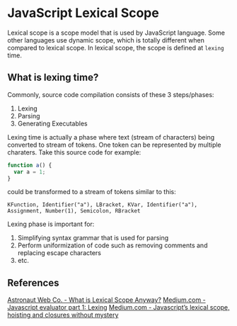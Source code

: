 # JavaScript Lexical Scope

Lexical scope is a scope model that is used by JavaScript language.
Some other languages use dynamic scope, which is totally different when compared to lexical scope.
In lexical scope, the scope is defined at `lexing` time.

## What is lexing time?

Commonly, source code compilation consists of these 3 steps/phases:

  1. Lexing
  2. Parsing
  3. Generating Executables

Lexing time is actually a phase where text (stream of characters) being converted to stream of tokens.
One token can be represented by multiple charaters. Take this source code for example:

```javascript
function a() {
  var a = 1;
}
```

could be transformed to a stream of tokens similar to this:

```
KFunction, Identifier("a"), LBracket, KVar, Identifier("a"), Assignment, Number(1), Semicolon, RBracket
```

Lexing phase is important for:

  1. Simplifying syntax grammar that is used for parsing
  2. Perform uniformization of code such as removing comments and replacing escape characters
  3. etc.



## References

[Astronaut Web Co. - What is Lexical Scope Anyway?](https://astronautweb.co/javascript-lexical-scope/)
[Medium.com - Javascript evaluator part 1: Lexing](https://medium.com/@retep007/javascript-lexing-for-high-performance-f9a800ec930d)
[Medium.com - Javascript’s lexical scope, hoisting and closures without mystery](https://medium.com/@nickbalestra/javascripts-lexical-scope-hoisting-and-closures-without-mystery-c2324681d4be)
